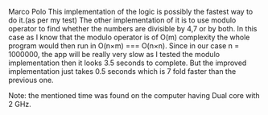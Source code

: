 Marco Polo
This implementation of the logic is possibly the fastest way to do it.(as per my test)
The other implementation of it is to use modulo operator to find whether the numbers are divisible by 4,7 or by both. In this case as I know that the modulo operator is of O(m) complexity the whole program would then run in O(n×m) === O(n×n). Since in our case n = 1000000, the app will be really very slow as I tested the modulo implementation then it looks 3.5 seconds to complete. But the improved implementation just takes 0.5 seconds which is 7 fold faster than the previous one.

Note: the mentioned time was found on the computer having Dual core with 2 GHz.

